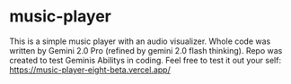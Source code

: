 # music-player

This is a simple music player with an audio visualizer. Whole code was written by Gemini 2.0 Pro (refined by gemini 2.0 flash thinking). Repo was created to test Geminis Abilitys in coding. Feel free to test it out your self: https://music-player-eight-beta.vercel.app/
